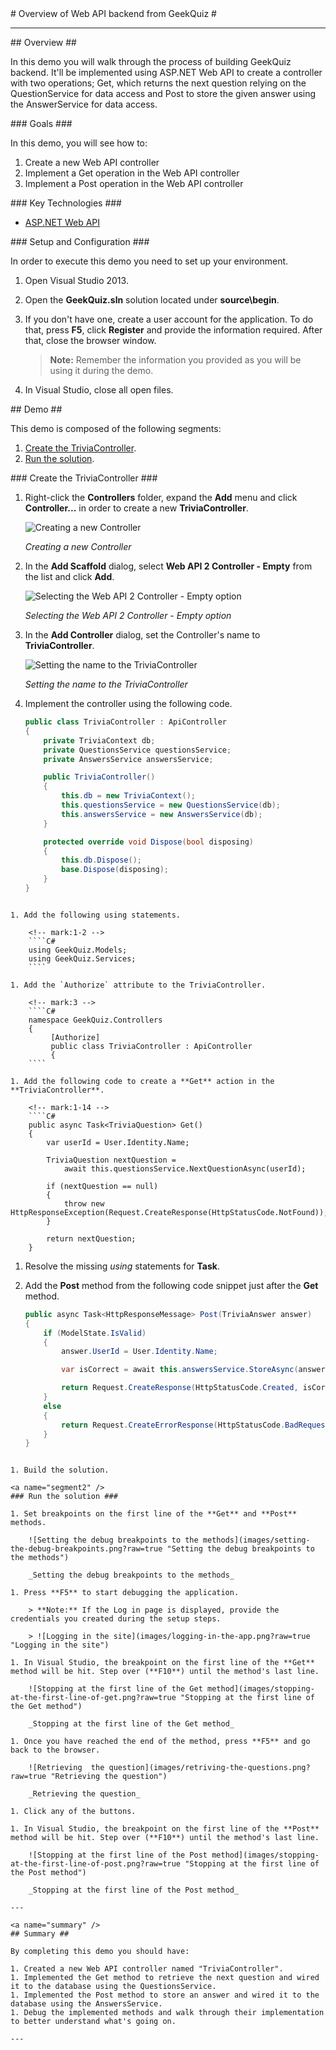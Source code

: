 ﻿<a name="title" />
# Overview of Web API backend from GeekQuiz #

---
<a name="Overview" />
## Overview ##

In this demo you will walk through the process of building GeekQuiz backend. It'll be implemented using ASP.NET Web API to create a controller with two operations; Get, which returns the next question relying on the QuestionService for data access and Post to store the given answer using the AnswerService for data access.

<a id="goals" />
### Goals ###

In this demo, you will see how to:

1. Create a new Web API controller
1. Implement a Get operation in the Web API controller
1. Implement a Post operation in the Web API controller

<a name="technologies" />
### Key Technologies ###

- [ASP.NET Web API](http://www.asp.net/web-api)

<a name="Setup" />
### Setup and Configuration ###

In order to execute this demo you need to set up your environment.

1. Open Visual Studio 2013.
1. Open the **GeekQuiz.sln** solution located under **source\begin**.
1. If you don't have one, create a user account for the application. To do that, press **F5**, click **Register** and provide the information required. After that, close the browser window.

	> **Note:** Remember the information you provided as you will be using it during the demo.

1. In Visual Studio, close all open files.

<a name="Demo" />
## Demo ##

This demo is composed of the following segments:

1. [Create the TriviaController](#segment1).
1. [Run the solution](#segment2).

<a name="segment1" />
### Create the TriviaController ###

1. Right-click the **Controllers** folder, expand the **Add** menu and click **Controller...** in order to create a new **TriviaController**.

	![Creating a new Controller](images/creating-a-new-controller.png?raw=true "Creating a new Controller")

	_Creating a new Controller_

1. In the **Add Scaffold** dialog, select **Web API 2 Controller - Empty** from the list and click **Add**.

	![Selecting the Web API 2 Controller - Empty option](images/selecting-the-web-api-controller-scaffold.png?raw=true "Selecting the Web API 2 Controller - Empty option")

	_Selecting the Web API 2 Controller - Empty option_

1. In the **Add Controller** dialog, set the Controller's name to **TriviaController**.

	![Setting the name to the TriviaController](images/setting-the-name-to-the-triviacontroller.png?raw=true "Setting the name to the TriviaController")

	_Setting the name to the TriviaController_

1. Implement the controller using the following code.

	<!-- mark:3-18 -->
	````C#
    public class TriviaController : ApiController
    {
        private TriviaContext db;
        private QuestionsService questionsService;
        private AnswersService answersService;

        public TriviaController()
        {
            this.db = new TriviaContext();
            this.questionsService = new QuestionsService(db);
            this.answersService = new AnswersService(db);
        }

        protected override void Dispose(bool disposing)
        {
            this.db.Dispose();
            base.Dispose(disposing);
        }
    }
````

1. Add the following using statements.

	<!-- mark:1-2 -->
	````C#
	using GeekQuiz.Models;
	using GeekQuiz.Services;
	````

1. Add the `Authorize` attribute to the TriviaController.

	<!-- mark:3 -->
	````C#
	namespace GeekQuiz.Controllers
	{
		 [Authorize]
		 public class TriviaController : ApiController
		 {
	````

1. Add the following code to create a **Get** action in the **TriviaController**.

	<!-- mark:1-14 -->
	````C#
	public async Task<TriviaQuestion> Get()
	{
		var userId = User.Identity.Name;

		TriviaQuestion nextQuestion =
			await this.questionsService.NextQuestionAsync(userId);

		if (nextQuestion == null)
		{
			throw new HttpResponseException(Request.CreateResponse(HttpStatusCode.NotFound));
		}

		return nextQuestion;
	}
````

1. Resolve the missing _using_ statements for **Task**.

1. Add the **Post** method from the following code snippet just after the **Get** method.

	<!-- mark:1-15 -->
	````C#
	public async Task<HttpResponseMessage> Post(TriviaAnswer answer)
    {
        if (ModelState.IsValid)
        {
            answer.UserId = User.Identity.Name;

            var isCorrect = await this.answersService.StoreAsync(answer);

            return Request.CreateResponse(HttpStatusCode.Created, isCorrect);
        }
        else
        {
            return Request.CreateErrorResponse(HttpStatusCode.BadRequest, ModelState);
        }
    }
````

1. Build the solution.

<a name="segment2" />
### Run the solution ###

1. Set breakpoints on the first line of the **Get** and **Post** methods.

	![Setting the debug breakpoints to the methods](images/setting-the-debug-breakpoints.png?raw=true "Setting the debug breakpoints to the methods")

	_Setting the debug breakpoints to the methods_

1. Press **F5** to start debugging the application.

	> **Note:** If the Log in page is displayed, provide the credentials you created during the setup steps.
	
	> ![Logging in the site](images/logging-in-the-app.png?raw=true "Logging in the site")

1. In Visual Studio, the breakpoint on the first line of the **Get** method will be hit. Step over (**F10**) until the method's last line.

	![Stopping at the first line of the Get method](images/stopping-at-the-first-line-of-get.png?raw=true "Stopping at the first line of the Get method")

	_Stopping at the first line of the Get method_

1. Once you have reached the end of the method, press **F5** and go back to the browser.

	![Retrieving  the question](images/retriving-the-questions.png?raw=true "Retrieving the question")

	_Retrieving the question_

1. Click any of the buttons.

1. In Visual Studio, the breakpoint on the first line of the **Post** method will be hit. Step over (**F10**) until the method's last line.

	![Stopping at the first line of the Post method](images/stopping-at-the-first-line-of-post.png?raw=true "Stopping at the first line of the Post method")

	_Stopping at the first line of the Post method_

---

<a name="summary" />
## Summary ##

By completing this demo you should have:

1. Created a new Web API controller named "TriviaController".
1. Implemented the Get method to retrieve the next question and wired it to the database using the QuestionsService.
1. Implemented the Post method to store an answer and wired it to the database using the AnswersService.
1. Debug the implemented methods and walk through their implementation to better understand what's going on.

---
